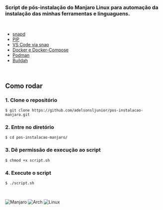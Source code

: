 ### Script de pós-instalação do Manjaro Linux para automação da instalação das minhas ferramentas e linguaguens.

<br>

+ [snapd](https://snapcraft.io/docs/installing-snap-on-manjaro-linux)
+ [PIP](https://sempreupdate.com.br/pip-para-gerenciar-pacotes-do-python-no-gnulinux/)
+ [VS Code via snap](https://snapcraft.io/code)
+ [Docker e Docker-Compose](https://willemallan.com.br/instalando-docker-e-docker-compose-no-manjaro/)
+ [Podman](https://podman.io/getting-started/installation)
+ [Buildah](https://github.com/containers/buildah/blob/main/install.md)


<br>

## Como rodar

### 1. Clone o repositório

~~~
$ git clone https://github.com/adelsonsljunior/pos-instalacao-manjaro.git
~~~

### 2. Entre no diretório

~~~
$ cd pos-instalacao-manjaro/
~~~

### 3. Dê permissão de execução ao script

~~~
$ chmod +x script.sh
~~~

### 4. Execute o script

~~~
$ ./script.sh
~~~

<br>

![Manjaro](https://img.shields.io/badge/manjaro-35BF5C?style=for-the-badge&logo=manjaro&logoColor=white)
![Arch](	https://img.shields.io/badge/Arch_Linux-1793D1?style=for-the-badge&logo=arch-linux&logoColor=white)
![Linux](https://img.shields.io/badge/Linux-FCC624?style=for-the-badge&logo=linux&logoColor=black)
